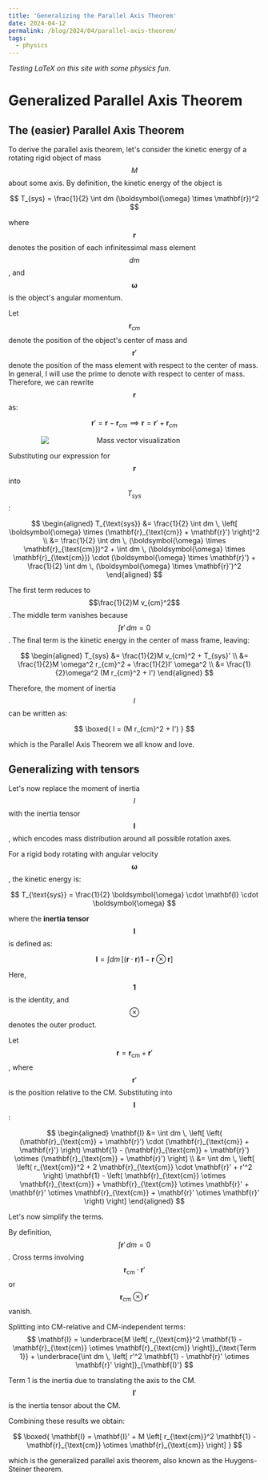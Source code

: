 ```yaml
---
title: 'Generalizing the Parallel Axis Theorem'
date: 2024-04-12
permalink: /blog/2024/04/parallel-axis-theorem/
tags:
  - physics
---
```


*Testing LaTeX on this site with some physics fun.*

# Generalized Parallel Axis Theorem
## The (easier) Parallel Axis Theorem

To derive the parallel axis theorem, let's consider the kinetic energy of a rotating rigid object of mass $$M$$ about some axis. By definition, the kinetic energy of the object is

$$
T_{sys} = \frac{1}{2} \int dm (\boldsymbol{\omega} \times \mathbf{r})^2
$$

where $$\mathbf{r}$$ denotes the position of each infinitessimal mass element $$dm$$, and $$\boldsymbol{\omega}$$ is the object's angular momentum.

Let $$\mathbf{r}_{cm}$$ denote the position of the object's center of mass and $$\mathbf{r}'$$ denote the position of the mass element with respect to the center of mass. In general, I will use the prime to denote with respect to center of mass. Therefore, we can rewrite $$\mathbf{r}$$ as:

$$
\mathbf{r}' = \mathbf{r} - \mathbf{r}_{cm} \implies \mathbf{r} = \mathbf{r}' + \mathbf{r}_{cm}
$$

<figure style="display: block; margin: auto; text-align: center;">
    <img src="{{aidanconnerly.github.io}}/images/physics_images/position_vectors.png" alt="Mass vector visualization" style="display: block; margin: auto; max-width: 375px; height: auto;" />
</figure>

Substituting our expression for $$\mathbf{r}$$ into $$T_{sys}$$:

$$
\begin{aligned}
T_{\text{sys}} &= \frac{1}{2} \int dm \, \left[ \boldsymbol{\omega} \times (\mathbf{r}_{\text{cm}} + \mathbf{r}') \right]^2 \\
&= \frac{1}{2} \int dm \, (\boldsymbol{\omega} \times \mathbf{r}_{\text{cm}})^2 + \int dm \, (\boldsymbol{\omega} \times \mathbf{r}_{\text{cm}}) \cdot (\boldsymbol{\omega} \times \mathbf{r}') + \frac{1}{2} \int dm \, (\boldsymbol{\omega} \times \mathbf{r}')^2
\end{aligned}
$$

The first term reduces to $$\frac{1}{2}M v_{cm}^2$$. The middle term vanishes because $$\int \mathbf{r}' \, dm = 0$$. The final term is the kinetic energy in the center of mass frame, leaving:

$$
\begin{aligned}
T_{sys} &= \frac{1}{2}M v_{cm}^2 + T_{sys}' \\
&= \frac{1}{2}M \omega^2 r_{cm}^2 + \frac{1}{2}I' \omega^2 \\
&= \frac{1}{2}\omega^2 (M r_{cm}^2 + I')
\end{aligned}
$$

Therefore, the moment of inertia $$I$$ can be written as:

$$
\boxed{
I = (M r_{cm}^2 + I')
}
$$

which is the Parallel Axis Theorem we all know and love.

## Generalizing with tensors
Let's now replace the moment of inertia $$I$$ with the inertia tensor $$\mathbf{I}$$, which encodes mass distribution around all possible rotation axes.

For a rigid body rotating with angular velocity $$\boldsymbol{\omega}$$, the kinetic energy is:

$$
T_{\text{sys}} = \frac{1}{2} \boldsymbol{\omega} \cdot \mathbf{I} \cdot \boldsymbol{\omega}
$$

where the **inertia tensor** $$\mathbf{I}$$ is defined as:

$$
\mathbf{I} = \int dm \, \left[ (\mathbf{r} \cdot \mathbf{r}) \mathbf{1} - \mathbf{r} \otimes \mathbf{r} \right]
$$

Here, $$\mathbf{1}$$ is the identity, and $$\otimes$$ denotes the outer product.

Let $$\mathbf{r} = \mathbf{r}_{\text{cm}} + \mathbf{r}'$$, where $$\mathbf{r}'$$ is the position relative to the CM. Substituting into $$\mathbf{I}$$:

$$
\begin{aligned}
\mathbf{I} &= \int dm \, \left[ \left( (\mathbf{r}_{\text{cm}} + \mathbf{r}') \cdot (\mathbf{r}_{\text{cm}} + \mathbf{r}') \right) \mathbf{1} - (\mathbf{r}_{\text{cm}} + \mathbf{r}') \otimes (\mathbf{r}_{\text{cm}} + \mathbf{r}') \right] \\
&= \int dm \, \left[ \left( r_{\text{cm}}^2 + 2 \mathbf{r}_{\text{cm}} \cdot \mathbf{r}' + r'^2 \right) \mathbf{1} - \left( \mathbf{r}_{\text{cm}} \otimes \mathbf{r}_{\text{cm}} + \mathbf{r}_{\text{cm}} \otimes \mathbf{r}' + \mathbf{r}' \otimes \mathbf{r}_{\text{cm}} + \mathbf{r}' \otimes \mathbf{r}' \right) \right]
\end{aligned}
$$

Let's now simplify the terms.

By definition, $$\int \mathbf{r}' \, dm = 0$$. Cross terms involving $$\mathbf{r}_{\text{cm}} \cdot \mathbf{r}'$$ or $$\mathbf{r}_{\text{cm}} \otimes \mathbf{r}'$$ vanish.

Splitting into CM-relative and CM-independent terms:
$$
\mathbf{I} = \underbrace{M \left[ r_{\text{cm}}^2 \mathbf{1} - \mathbf{r}_{\text{cm}} \otimes \mathbf{r}_{\text{cm}} \right]}_{\text{Term 1}} + \underbrace{\int dm \, \left[ r'^2 \mathbf{1} - \mathbf{r}' \otimes \mathbf{r}' \right]}_{\mathbf{I}'}
$$

Term 1 is the inertia due to translating the axis to the CM.
$$\mathbf{I}'$$ is the inertia tensor about the CM.

Combining these results we obtain:

$$
\boxed{
\mathbf{I} = \mathbf{I}' + M \left[ r_{\text{cm}}^2 \mathbf{1} - \mathbf{r}_{\text{cm}} \otimes \mathbf{r}_{\text{cm}} \right]
}
$$

which is the generalized parallel axis theorem, also known as the Huygens-Steiner theorem.
